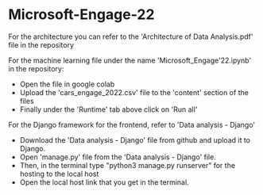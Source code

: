 # Microsoft-Engage-22

For the architecture you can refer to the 'Architecture of Data Analysis.pdf' file in the repository 

For the machine learning file under the name 'Microsoft_Engage'22.ipynb' in the repository: 
- Open the file in google colab
- Upload the 'cars_engage_2022.csv' file to the 'content' section of the files 
- Finally under the 'Runtime' tab above click on 'Run all' 

For the Django framework for the frontend, refer to 'Data analysis - Django'
- Download the 'Data analysis - Django' file from github and upload it to Django.
- Open 'manage.py' file from the 'Data analysis - Django' file.
- Then, in the terminal type "python3 manage.py runserver" for the hosting to the local host
- Open the local host link that you get in the terminal. 
